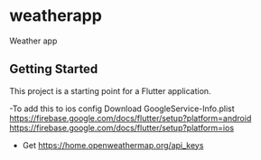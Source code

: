 # weatherapp

Weather app

## Getting Started

This project is a starting point for a Flutter application.

-To add this to ios config
Download GoogleService-Info.plist
https://firebase.google.com/docs/flutter/setup?platform=android
https://firebase.google.com/docs/flutter/setup?platform=ios

- Get https://home.openweathermap.org/api_keys
